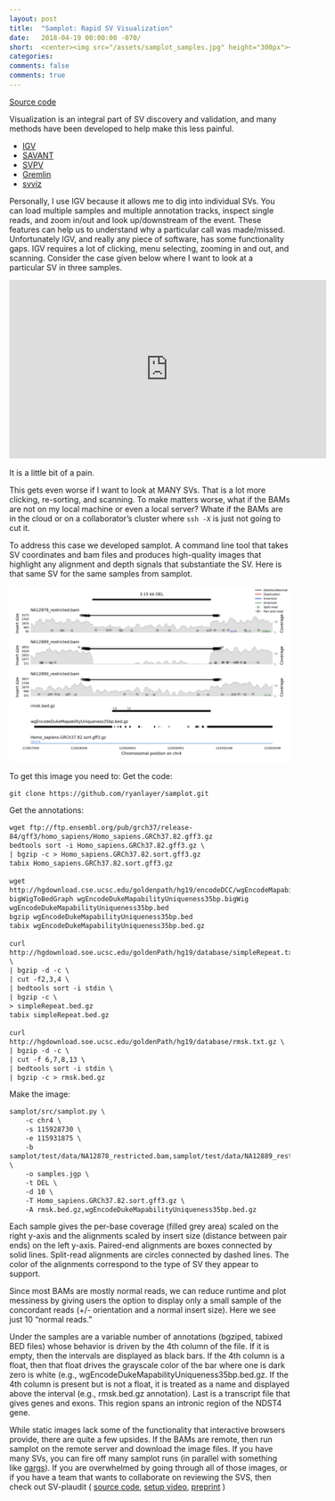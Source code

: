 ```yaml
---
layout: post
title:  "Samplot: Rapid SV Visualization"
date:   2018-04-19 00:00:00 -070/
short:  <center><img src="/assets/samplot_samples.jpg" height="300px"></center><br> Quickly and easily visualize sequencing support for structural variants across samples.
categories: 
comments: false
comments: true
---
```


[Source code](https://github.com/ryanlayer/samplot)

Visualization is an integral part of SV discovery and validation, and many
methods have been developed to help make this less painful. 
* [IGV](https://www.ncbi.nlm.nih.gov/pubmed/22517427) 
* [SAVANT](https://www.ncbi.nlm.nih.gov/pubmed/20562449)
* [SVPV](https://www.ncbi.nlm.nih.gov/pubmed/28334120)
* [Gremlin](https://www.ncbi.nlm.nih.gov/pubmed/20975128)
* [svviz](http://svviz.github.io/svviz/)

Personally, I use IGV because it allows me to dig into individual SVs. You can
load multiple samples and multiple annotation tracks, inspect single reads, and
zoom in/out and look up/downstream of the event.  These features can 
help us to understand why a particular call was made/missed.  Unfortunately
IGV, and really any piece of software, has some functionality gaps. IGV
requires a lot of clicking, menu selecting, zooming in and out, and scanning.
Consider the case given below where I want to look at a particular SV in three
samples. 

<iframe width="569" height="320" src="https://www.youtube.com/embed/OFED630RAns" frameborder="0" allow="autoplay; encrypted-media" allowfullscreen></iframe>

It is a little bit of a pain. 

This gets even worse if I want to look at MANY SVs. That is a lot more
clicking, re-sorting, and scanning. To make matters worse, what if the BAMs are
not on my local machine or even a local server? Whate if the BAMs are in the
cloud or on a collaborator’s cluster where `ssh -X` is just not going to cut it. 

To address this case we developed samplot. A command line tool that takes SV
coordinates and bam files and produces high-quality images that highlight
any alignment and depth signals that substantiate the SV. Here is that same SV
for the same samples from samplot.

![samplot](/assets/samplot_samples.jpg)

To get this image you need to:
Get the code:
```
git clone https://github.com/ryanlayer/samplot.git
```
Get the annotations:
```
wget ftp://ftp.ensembl.org/pub/grch37/release-84/gff3/homo_sapiens/Homo_sapiens.GRCh37.82.gff3.gz
bedtools sort -i Homo_sapiens.GRCh37.82.gff3.gz \
| bgzip -c > Homo_sapiens.GRCh37.82.sort.gff3.gz
tabix Homo_sapiens.GRCh37.82.sort.gff3.gz

wget http://hgdownload.cse.ucsc.edu/goldenpath/hg19/encodeDCC/wgEncodeMapability/wgEncodeDukeMapabilityUniqueness35bp.bigWig
bigWigToBedGraph wgEncodeDukeMapabilityUniqueness35bp.bigWig wgEncodeDukeMapabilityUniqueness35bp.bed
bgzip wgEncodeDukeMapabilityUniqueness35bp.bed
tabix wgEncodeDukeMapabilityUniqueness35bp.bed.gz

curl http://hgdownload.soe.ucsc.edu/goldenPath/hg19/database/simpleRepeat.txt.gz \
| bgzip -d -c \
| cut -f2,3,4 \
| bedtools sort -i stdin \
| bgzip -c \
> simpleRepeat.bed.gz
tabix simpleRepeat.bed.gz

curl http://hgdownload.soe.ucsc.edu/goldenPath/hg19/database/rmsk.txt.gz \
| bgzip -d -c \
| cut -f 6,7,8,13 \
| bedtools sort -i stdin \
| bgzip -c > rmsk.bed.gz
```

Make the image:
```
samplot/src/samplot.py \
    -c chr4 \
    -s 115928730 \
    -e 115931875 \
    -b samplot/test/data/NA12878_restricted.bam,samplot/test/data/NA12889_restricted.bam,samplot/test/data/NA12890_restricted.bam \
    -o samples.jgp \
    -t DEL \
    -d 10 \
    -T Homo_sapiens.GRCh37.82.sort.gff3.gz \
    -A rmsk.bed.gz,wgEncodeDukeMapabilityUniqueness35bp.bed.gz
```

Each sample gives the per-base coverage (filled grey area) scaled on the right
y-axis and the alignments scaled by insert size (distance between pair ends) on
the left y-axis. Paired-end alignments are boxes connected by solid lines.
Split-read alignments are circles connected by dashed lines.  The color of the
alignments correspond to the type of SV they appear to support.

Since most BAMs are mostly normal reads, we can reduce runtime and plot
messiness by giving users the option to display only a small sample of the
concordant reads (+/- orientation and a normal insert size). Here we see just
10 “normal reads.” 

Under the samples are a variable number of annotations (bgziped, tabixed BED
files) whose behavior is driven by the 4th column of the file. If it is
empty, then the intervals are displayed as black bars. If the 4th column is a
float, then that float drives the grayscale color of the bar where one is dark
zero is white (e.g., wgEncodeDukeMapabilityUniqueness35bp.bed.gz. If the 4th
column is present but is not a float, it is treated as a name and displayed
above the interval (e.g., rmsk.bed.gz annotation). Last is a transcript file
that gives genes and exons. This region spans an intronic region of the
NDST4 gene.

While static images lack some of the functionality that interactive browsers
provide, there are quite a few upsides. If the BAMs are remote, then run
samplot on the remote server and download the image files. If you have many
SVs, you can fire off many samplot runs (in parallel with something like 
[gargs](https://github.com/brentp/gargs)). If you are overwhelmed by going
through all of those images, or if you have a team that wants to collaborate on
reviewing the SVS, then check out SV-plaudit ( 
[source code](https://github.com/jbelyeu/SV-plaudit),
[setup video](https://www.youtube.com/edit?o=U&video_id=phD-GdkOwiY),
[preprint](https://www.biorxiv.org/content/early/2018/02/14/265058) )
